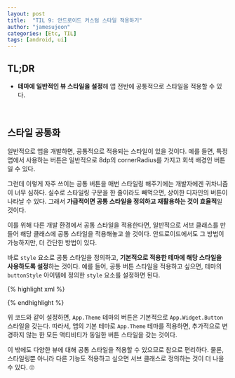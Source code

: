 ```yaml
---
layout: post
title:  "TIL 9: 안드로이드 커스텀 스타일 적용하기"
author: "jamesujeon"
categories: [Etc, TIL]
tags: [android, ui]
---
```


## TL;DR

- **테마에 일반적인 뷰 스타일을 설정**해 앱 전반에 공통적으로 스타일을 적용할 수 있다.

<br>

## 스타일 공통화

일반적으로 앱을 개발하면, 공통적으로 적용되는 스타일이 있을 것이다.
예를 들면, 특정 앱에서 사용하는 버튼은 일반적으로 8dp의 cornerRadius를 가지고 회색 배경인 버튼일 수 있다.

그런데 이렇게 자주 쓰이는 공통 버튼을 매번 스타일링 해주기에는 개발자에겐 귀차니즘이 너무 심하다.
실수로 스타일링 구문을 한 줄이라도 빼먹으면, 상이한 디자인의 버튼이 나타날 수 있다.
그래서 **가급적이면 공통 스타일을 정의하고 재활용하는 것이 효율적**일 것이다.

이를 위해 다른 개발 환경에서 공통 스타일을 적용한다면,
일반적으로 서브 클래스를 만들어 해당 클래스에 공통 스타일을 적용해놓고 쓸 것이다.
안드로이드에서도 그 방법이 가능하지만, 더 간단한 방법이 있다.

바로 `style` 요소로 공통 스타일을 정의하고, **기본적으로 적용한 테마에 해당 스타일을 사용하도록 설정**하는 것이다.
예를 들어, 공통 버튼 스타일을 적용하고 싶으면, 테마의 `buttonStyle` 아이템에 정의한 `style` 요소를 설정하면 된다.

{% highlight xml %}
<style name="App.Theme" parent="Theme.AppCompat.Light.DarkActionBar">
    <item name="android:buttonStyle">@style/App.Widget.Button</item>
</style>

<style name="App.Widget.Button" parent="@android:style/Widget.Button">
    <item name="android:background">@color/colorPrimary</item>
    <item name="android:textColor">@android:color/white</item>
</style>
{% endhighlight %}

위 코드와 같이 설정하면, `App.Theme` 테마의 버튼은 기본적으로 `App.Widget.Button` 스타일을 갖는다.
따라서, 앱의 기본 테마로 `App.Theme` 테마를 적용하면, 추가적으로 변경하지 않는 한 모든 액티비티가 동일한 버튼 스타일을 갖는 것이다.

이 밖에도 다양한 뷰에 대해 공통 스타일을 적용할 수 있으므로 참으로 편리하다.
물론, 스타일링뿐 아니라 다른 기능도 적용하고 싶으면 서브 클래스로 정의하는 것이 더 나을 수 있다. 🙄